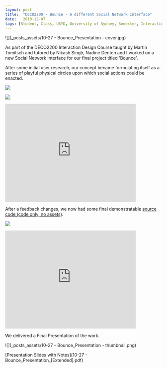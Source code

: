 ```yaml
---
layout: post
title:  "DECO2200 - Bounce - A different Social Network Interface"
date:   2010-12-07
tags: [Student, Class, USYD, University of Sydney, Semester, Interaction, Design]
---
```


![](_posts_assets/10-27 - Bounce_Presentation - cover.jpg)

As part of the DECO2200 Interaction Design Course taught by Martin Tomitsch and tutored by Nikash Singh, Nadine Denten and I worked on a new Social Network Interface for our final project titled 'Bounce'.

After some initial user research, our concept became formulating itself as a series of playful physical circles upon which social actions could be enacted.

![](_posts_assets/bounce/10-22/ixd_bounce_3.jpg)

![](_posts_assets/bounce/10-22/ixd_bounce_4.jpg)

<iframe width="420" height="315" src="https://www.youtube.com/embed/SODkFFC1ZV0" frameborder="0" allowfullscreen></iframe>

After a feedback changes, we now had some final demonstratable [source code (code only, no assets)](_posts_assets/bounce/bounce_world(~v22)(Code-Only).zip).

![](_posts_assets/bounce/11-05/screenshot.png)

<iframe width="420" height="315" src="https://www.youtube.com/embed/gxG-jgrLyIo" frameborder="0" allowfullscreen></iframe>

We delivered a Final Presentation of the work.

![](_posts_assets/10-27 - Bounce_Presentation - thumbnail.png)

[Presentation Slides with Notes](10-27 - Bounce_Presentation_[Extended].pdf)
